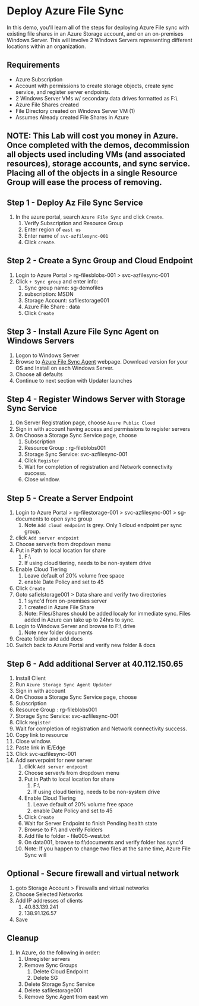# Deploy Azure File Sync

In this demo, you'll learn all of the steps for deploying Azure File sync with existing file shares in an Azure Storage account, and on an on-premises Windows Server. This will involve 2 Windows Servers representing different locations within an organization.

## Requirements

- Azure Subscription
- Account with permissions to create storage objects, create sync service, and register server endpoints.
- 2 Windows Server VMs w/ secondary data drives formatted as F:\
- Azure File Shares created
- File Directory created on Windows Server VM (1)
- Assumes Already created File Shares in Azure

## NOTE: This Lab will cost you money in Azure. Once completed with the demos, decommission all objects used including VMs (and associated resources), storage accounts, and sync service. Placing all of the objects in a single Resource Group will ease the process of removing.

## Step 1 - Deploy Az File Sync Service

1. In the azure portal, search `Azure File Sync` and click `Create`.
   1. Verify Subscription and Resource Group
   2. Enter region of `east us`
   3. Enter name of `svc-azfilesync-001`
   4. Click `create`.

## Step 2 - Create a Sync Group and Cloud Endpoint

1. Login to Azure Portal > rg-filesblobs-001 > svc-azfilesync-001
2. Click `+ Sync group` and enter info:
   1. Sync group name: sg-demofiles
   2. subscription: MSDN
   3. Storage Account: safilestorage001
   4. Azure File Share : data
   5. Click `Create`

## Step 3 - Install Azure File Sync Agent on Windows Servers

1. Logon to Windows Server
2. Browse to [Azure File Sync Agent](https://www.microsoft.com/en-us/download/details.aspx?id=57159) webpage. Download version for your OS and Install on each Windows Server.
3. Choose all defaults
4. Continue to next section with Updater launches

## Step 4 - Register Windows Server with Storage Sync Service

1. On Server Registration page, choose `Azure Public Cloud`
2. Sign in with account having access and permissions to register servers
3. On Choose a Storage Sync Service page, choose
   1. Subscription
   2. Resource Group : rg-fileblobs001
   3. Storage Sync Service: svc-azfilesync-001
   4. Click `Register`
   5. Wait for completion of registration and Network connectivity success.
   6. Close window.

## Step 5 - Create a Server Endpoint

1. Login to Azure Portal > rg-filestorage-001 > svc-azfilesync-001 > sg-documents to open sync group
   1. Note `Add cloud endpoint` is grey. Only 1 cloud endpoint per sync group.
2. click `Add server endpoint`
3. Choose server/s from dropdown menu
4. Put in Path to local location for share
   1. F:\
   2. If using cloud tiering, needs to be non-system drive
5. Enable Cloud Tiering
   1. Leave default of 20% volume free space
   2. enable Date Policy and set to 45
6. Click `Create`
7. Goto safielstorage001 > Data share and verify two directories
   1. 1 sync'd from on-premises server
   2. 1 created in Azure File Share
   3. Note: Files/Shares should be added localy for immediate sync. Files added in Azure can take up to 24hrs to sync.
8. Login to Windows Server and browse to F:\ drive
   1.  Note new folder documents
9.  Create folder and add docs
10. Switch back to Azure Portal and verify new folder & docs
    
## Step 6 - Add additional Server at 40.112.150.65

1. Install Client
2. Run `Azure Storage Sync Agent Updater`
3. Sign in with account
4.  On Choose a Storage Sync Service page, choose
   1. Subscription
   2. Resource Group : rg-fileblobs001
   3. Storage Sync Service: svc-azfilesync-001
   4. Click `Register`
   5. Wait for completion of registration and Network connectivity success.
   6. Copy link to resource
   7. Close window.
5. Paste link in IE/Edge
6. Click svc-azfilesync-001
7. Add serverpoint for new server
   1. click `Add server endpoint`
   2. Choose server/s from dropdown menu
   3. Put in Path to local location for share
      1. F:\
      2. If using cloud tiering, needs to be non-system drive
   4. Enable Cloud Tiering
      1. Leave default of 20% volume free space
      2. enable Date Policy and set to 45
   5.  Click `Create`
   6.  Wait for Server Endpoint to finish Pending health state
   7.  Browse to F:\ and verify Folders
   8.  Add file to folder - file005-west.txt
   9.  On data001, browse to f:\documents and verify folder has sync'd
   10. Note: If you happen to change two files at the same time, Azure File Sync will

## Optional - Secure firewall and virtual network

1. goto Storage Account > Firewalls and virtual networks
2. Choose Selected Networks
3. Add IP addresses of clients
   1. 40.83.139.241
   2. 138.91.126.57
4. Save

## Cleanup

1. In Azure, do the following in order:
   1. Unregister servers
   2. Remove Sync Groups
      1. Delete Cloud Endpoint
      2. Delete SG
   3. Delete Storage Sync Service
   4. Delete safilestorage001
   5. Remove Sync Agent from east vm